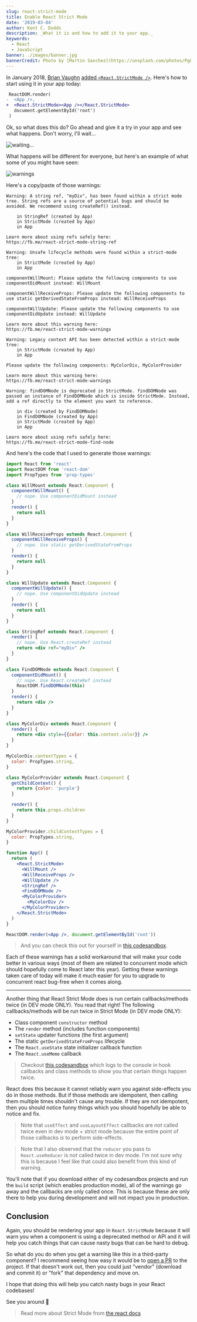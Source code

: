 ```yaml
---
slug: react-strict-mode
title: Enable React Strict Mode
date: '2019-03-04'
author: Kent C. Dodds
description: _What it is and how to add it to your app._
keywords:
  - React
  - JavaScript
banner: ./images/banner.jpg
bannerCredit: Photo by [Martin Sanchez](https://unsplash.com/photos/PgQgGuCGZNw?utm_source=unsplash&utm_medium=referral&utm_content=creditCopyText) on [Unsplash](https://unsplash.com/search/photos/lines?utm_source=unsplash&utm_medium=referral&utm_content=creditCopyText)
---
```


In January 2018, [Brian Vaughn](https://twitter.com/brian_d_vaughn) [added `<React.StrictMode />`](https://github.com/facebook/react/pull/12083). Here's how to start using it in your app today:

```diff
 ReactDOM.render(
-  <App />,
+  <React.StrictMode><App /></React.StrictMode>
   document.getElementById('root')
 )
```

Ok, so what does this do? Go ahead and give it a try in your app and see what happens. Don't worry, I'll wait...

![waiting...](https://media.giphy.com/media/26gR1iYzSqtzcta4E/source.gif)

What happens will be different for everyone, but here's an example of what some of you might have seen:

![warnings](./images/warnings.png)

Here's a copy/paste of those warnings:

```
Warning: A string ref, "myDiv", has been found within a strict mode tree. String refs are a source of potential bugs and should be avoided. We recommend using createRef() instead.

    in StringRef (created by App)
    in StrictMode (created by App)
    in App

Learn more about using refs safely here:
https://fb.me/react-strict-mode-string-ref

Warning: Unsafe lifecycle methods were found within a strict-mode tree:
    in StrictMode (created by App)
    in App

componentWillMount: Please update the following components to use componentDidMount instead: WillMount

componentWillReceiveProps: Please update the following components to use static getDerivedStateFromProps instead: WillReceiveProps

componentWillUpdate: Please update the following components to use componentDidUpdate instead: WillUpdate

Learn more about this warning here:
https://fb.me/react-strict-mode-warnings

Warning: Legacy context API has been detected within a strict-mode tree:
    in StrictMode (created by App)
    in App

Please update the following components: MyColorDiv, MyColorProvider

Learn more about this warning here:
https://fb.me/react-strict-mode-warnings

Warning: findDOMNode is deprecated in StrictMode. findDOMNode was passed an instance of FindDOMNode which is inside StrictMode. Instead, add a ref directly to the element you want to reference.

    in div (created by FindDOMNode)
    in FindDOMNode (created by App)
    in StrictMode (created by App)
    in App

Learn more about using refs safely here:
https://fb.me/react-strict-mode-find-node
```

And here's the code that I used to generate those warnings:

```jsx
import React from 'react'
import ReactDOM from 'react-dom'
import PropTypes from 'prop-types'

class WillMount extends React.Component {
  componentWillMount() {
    // nope. Use componentDidMount instead
  }
  render() {
    return null
  }
}

class WillReceiveProps extends React.Component {
  componentWillReceiveProps() {
    // nope. Use static getDerivedStateFromProps
  }
  render() {
    return null
  }
}

class WillUpdate extends React.Component {
  componentWillUpdate() {
    // nope. Use componentDidUpdate instead
  }
  render() {
    return null
  }
}

class StringRef extends React.Component {
  render() {
    // nope. Use React.createRef instead
    return <div ref="myDiv" />
  }
}

class FindDOMNode extends React.Component {
  componentDidMount() {
    // nope. Use React.createRef instead
    ReactDOM.findDOMNode(this)
  }
  render() {
    return <div />
  }
}

class MyColorDiv extends React.Component {
  render() {
    return <div style={{color: this.context.color}} />
  }
}

MyColorDiv.contextTypes = {
  color: PropTypes.string,
}

class MyColorProvider extends React.Component {
  getChildContext() {
    return {color: 'purple'}
  }

  render() {
    return this.props.children
  }
}

MyColorProvider.childContextTypes = {
  color: PropTypes.string,
}

function App() {
  return (
    <React.StrictMode>
      <WillMount />
      <WillReceiveProps />
      <WillUpdate />
      <StringRef />
      <FindDOMNode />
      <MyColorProvider>
        <MyColorDiv />
      </MyColorProvider>
    </React.StrictMode>
  )
}

ReactDOM.render(<App />, document.getElementById('root'))
```

> And you can check this out for yourself in [this codesandbox](https://codesandbox.io/s/y01q7vmpnz).

Each of these warnings has a solid workaround that will make your code better in various ways (most of them are related to concurrent mode which should hopefully come to React later this year). Getting these warnings taken care of today will make it much easier for you to upgrade to concurrent react bug-free when it comes along.

---

Another thing that React Strict Mode does is run certain callbacks/methods twice (in DEV mode ONLY). You read that right! The following callbacks/methods will be run twice in Strict Mode (in DEV mode ONLY):

- Class component `constructor` method
- The `render` method (includes function components)
- `setState` updater functions (the first argument)
- The static `getDerivedStateFromProps` lifecycle
- The `React.useState` state initializer callback function
- The `React.useMemo` callback

> Checkout [this codesandbox](https://codesandbox.io/s/xvv55893mp) which logs to the console in hook callbacks and class methods to show you that certain things happen twice.

React does this because it cannot reliably warn you against side-effects you do in those methods. But if those methods are idempotent, then calling them multiple times shouldn't cause any trouble. If they are not idempotent, then you should notice funny things which you should hopefully be able to notice and fix.

> Note that `useEffect` and `useLayoutEffect` callbacks are _not_ called twice even in dev mode + strict mode because the entire point of those callbacks _is_ to perform side-effects.

> Note that I also observed that the `reducer` you pass to `React.useReducer` is _not_ called twice in dev mode. I'm not sure why this is because I feel like that could also benefit from this kind of warning.

You'll note that if you download either of my codesandbox projects and run the `build` script (which enables production mode), all of the warnings go away and the callbacks are only called once. This is because these are only there to help you during development and will not impact you in production.

## Conclusion

Again, you should be rendering your app in `React.StrictMode` because it will warn you when a component is using a deprecated method or API and it will help you catch things that can cause nasty bugs that can be hard to debug.

So what do you do when you get a warning like this in a third-party component? I recommend seeing how easy it would be to [open a PR](http://makeapullrequest.com) to the project. If that doesn't work out, then you could just "vendor" (download and commit it) or "fork" that dependency and move on.

I hope that doing this will help you catch nasty bugs in your React codebases!

See you around 💯

> Read more about Strict Mode from [the react docs](https://reactjs.org/docs/strict-mode.html)
